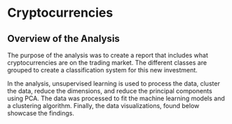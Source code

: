 # Cryptocurrencies

## Overview of the Analysis

The purpose of the analysis was to create a report that includes what cryptocurrencies are on the trading market. The different classes are grouped to create a classification system for this new investment. 

In the analysis, unsupervised learning is used to process the data, cluster the data, reduce the dimensions, and reduce the principal components using PCA. The data was processed to fit the machine learning models and a clustering algorithm. Finally, the data visualizations, found below showcase the findings. 